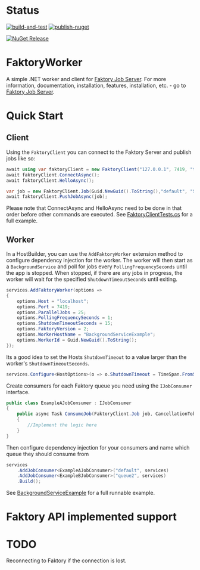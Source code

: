 # Status

[![build-and-test](https://github.com/tpod/FaktoryWorker/actions/workflows/build-and-test.yml/badge.svg)](https://github.com/tpod/FaktoryWorker/actions/workflows/build-and-test.yml)
[![publish-nuget](https://github.com/tpod/FaktoryWorker/actions/workflows/publish-nuget.yml/badge.svg)](https://github.com/tpod/FaktoryWorker/actions/workflows/publish-nuget.yml)

[![NuGet Release](https://img.shields.io/nuget/v/FaktoryWorker)](https://www.nuget.org/packages/FaktoryWorker)


# FaktoryWorker
A simple .NET worker and client for [Faktory Job Server](https://github.com/contribsys/faktory). For more information, documentation, installation, features, installation, etc. - go to [Faktory Job Server](https://github.com/contribsys/faktory).


# Quick Start

## Client
Using the `FaktoryClient` you can connect to the Faktory Server and publish jobs like so:

```csharp
await using var faktoryClient = new FaktoryClient("127.0.0.1", 7419, "testworker", 2, Guid.NewGuid().ToString());
await faktoryClient.ConnectAsync();
await faktoryClient.HelloAsync();

var job = new FaktoryClient.Job(Guid.NewGuid().ToString(),"default", "SendEmail", new []{"test"});
await faktoryClient.PushJobAsync(job);
```

Please note that ConnectAsync and HelloAsync need to be done in that order before other commands are executed.
See [FaktoryClientTests.cs](https://github.com/tpod/FaktoryWorker/blob/main/Tests/FaktoryClientTests.cs) for a full example. 


## Worker
In a HostBuilder, you can use the `AddFaktoryWorker` extension method to configure dependency injection for the worker. 
The worker will then start as a `BackgroundService` and poll for jobs every `PollingFrequencySeconds` until the app is stopped. When stopped, if there are any jobs in progress, the worker will wait for the specified `ShutdownTimeoutSeconds` until exiting. 
```csharp
services.AddFaktoryWorker(options =>
{
    options.Host = "localhost";
    options.Port = 7419;
    options.ParallelJobs = 25;
    options.PollingFrequencySeconds = 1;
    options.ShutdownTimeoutSeconds = 15;
    options.FaktoryVersion = 2;
    options.WorkerHostName = "BackgroundServiceExample";
    options.WorkerId = Guid.NewGuid().ToString();
});
```

Its a good idea to set the Hosts `ShutdownTimeout` to a value larger than the worker's `ShutdownTimeoutSeconds`.
```csharp
services.Configure<HostOptions>(o => o.ShutdownTimeout = TimeSpan.FromSeconds(30));
```

Create consumers for each Faktory queue you need using the `IJobConsumer` interface.
```csharp
public class ExampleAJobConsumer : IJobConsumer
{
    public async Task ConsumeJob(FaktoryClient.Job job, CancellationToken cancellationToken = default)
    {
        //Implement the logic here
    }
}
```

Then configure dependency injection for your consumers and name which queue they should consume from
```csharp
services
    .AddJobConsumer<ExampleAJobConsumer>("default", services)
    .AddJobConsumer<ExampleBJobConsumer>("queue2", services)
    .Build();
```


See [BackgroundServiceExample](https://github.com/tpod/FaktoryWorker/tree/main/BackgroundServiceExample) for a full runnable example. 


# Faktory API implemented support



# TODO

Reconnecting to Faktory if the connection is lost.  


